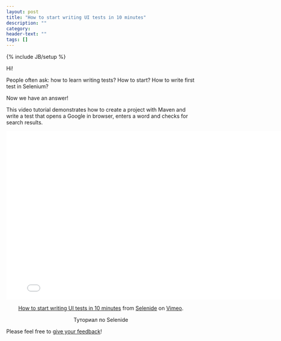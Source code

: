 ```yaml
---
layout: post
title: "How to start writing UI tests in 10 minutes"
description: ""
category:
header-text: ""
tags: []
---
```

{% include JB/setup %}

Hi!

People often ask: how to learn writing tests? How to start? How to write first test in Selenium?

Now we have an answer!

This video tutorial demonstrates how to create a project with Maven and write a test that opens a Google in browser,
enters a word and checks for search results.

<center>
<iframe src="//player.vimeo.com/video/107647158" width="800" height="450" frameborder="0" webkitallowfullscreen mozallowfullscreen allowfullscreen></iframe> <p><a href="http://vimeo.com/107647158">How to start writing UI tests in 10 minutes</a> from <a href="http://vimeo.com/user20427140">Selenide</a> on <a href="https://vimeo.com">Vimeo</a>.</p> <p>Туториал по Selenide</p>
</center>

Please feel free to <a href="/contacts.html">give your feedback</a>! 

<br />
